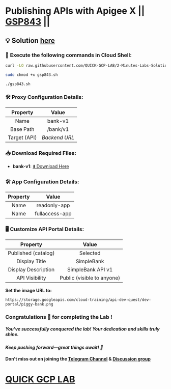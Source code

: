 # Publishing APIs with Apigee X || [GSP843](https://www.cloudskillsboost.google/focuses/32175?parent=catalog) ||

## 💡 Solution [here]()

### 🚀 **Execute the following commands in Cloud Shell:**

```bash
curl -LO raw.githubusercontent.com/QUICK-GCP-LAB/2-Minutes-Labs-Solutions/refs/heads/main/Publishing%20APIs%20with%20Apigee%20X/gsp843.sh

sudo chmod +x gsp843.sh

./gsp843.sh
```

### 🛠️ **Proxy Configuration Details:**  

| **Property**   | **Value**     |  
| :------------: | :------------: |  
| Name           | bank-v1      |  
| Base Path      | /bank/v1     |  
| Target (API)   | *Backend URL*    |

### 📥 **Download Required Files:**  

- **bank-v1**: [⬇️ Download Here](https://drive.google.com/uc?export=download&id=1UB2_S6qXXRIXLcrbtRPq1tJnEtcMlSqD)

### 🛠️ **App Configuration Details:**  

| **Property**   | **Value**           |  
| :------------: | :-----------------: |  
| Name           | readonly-app        |  
| Name           | fullaccess-app      |

### 🖥️ **Customize API Portal Details:**  

| **Property**                  | **Value**                   |  
| :----------------------------: | :--------------------------: |  
| Published (catalog)            | Selected                    |  
| Display Title                  | SimpleBank                |  
| Display Description            | SimpleBank API v1         |  
| API Visibility                 | Public (visible to anyone)  |  

**Set the image URL to:**  
```  
https://storage.googleapis.com/cloud-training/api-dev-quest/dev-portal/piggy-bank.png  
```

### Congratulations 🎉 for completing the Lab !

##### *You've successfully conquered the lab! Your dedication and skills truly shine.*

#### *Keep pushing forward—great things await! 🚀*

#### Don't miss out on joining the [Telegram Channel](https://t.me/quickgcplab) & [Discussion group](https://t.me/quickgcplabchats)

# [QUICK GCP LAB](https://www.youtube.com/@quickgcplab)